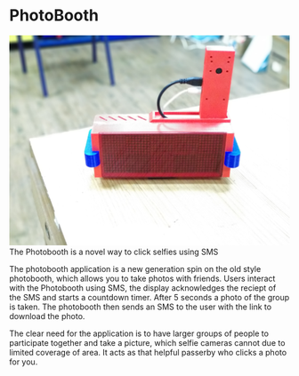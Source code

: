 # PhotoBooth


![Image of PhotoBooth](https://github.com/CuriosityGym/PhotoBooth/blob/master/images/photobooth.jpg)
The Photobooth is a novel way to click selfies using SMS

The photobooth application is a new generation spin on the old style photobooth, which allows you to take photos with friends. 
Users interact with the Photobooth using SMS, the display acknowledges the reciept of the SMS and starts a countdown timer.
After 5 seconds a photo of the group is taken. 
The photobooth then sends an SMS to the user with the link to download the photo. 



The clear need for the application is to have larger groups of people to participate together and take a picture, which selfie cameras cannot due to limited coverage of area. It acts as that helpful passerby who clicks a photo for you.


